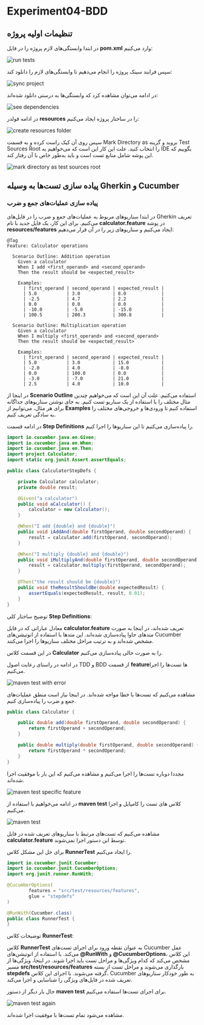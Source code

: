 # Experiment04-BDD

## تنظیمات اولیه پروژه

در ابتدا وابستگی‌های لازم پروژه را در فایل **pom.xml** وارد می‌کنیم:

![run tests](images/img_1.png)

سپس فرایند سینک پروژه را انجام می‌دهیم تا وابستگی‌های لازم را دانلود کند:

![sync project](images/img_2.png)

در ادامه می‌توان مشاهده کرد که وابستگی‌ها به درستی دانلود شده‌اند:

![see dependencies](images/img_3.png)

در ادامه فولدر **resources** را در ساختار پروژه ایجاد می‌کنیم:

![create resources folder](images/img_4.png)

سپس روی آن کیک راست کرده و به قسمت Mark Directory as بروید و گزینه Test Sources Root را انتخاب کنید.
علت این کار این است که می‌خواهیم به IDE بگوییم که این پوشه شامل منابع تست است و باید به‌طور خاص با آن رفتار کند.

![mark directory as test sources root](images/img_5.png)

## پیاده سازی تست‌ها به وسیله Gherkin و Cucumber

### پیاده سازی عملیات‌های جمع و ضرب

در ابتدا سناریوهای مربوط به عملیات‌های جمع و ضرب را در فایل‌های Gherkin تعریف می‌کنیم. برای این کار، یک فایل جدید با نام **calculator.feature** در پوشه **resources/features** ایجاد می‌کنیم و سناریوهای زیر را در آن قرار می‌دهیم:

```gherkin
@Tag
Feature: Calculator operations

  Scenario Outline: Addition operation
    Given a calculator
    When I add <first_operand> and <second_operand>
    Then the result should be <expected_result>

    Examples:
      | first_operand | second_operand | expected_result |
      | 5.0           | 3.0            | 8.0             |
      | -2.5          | 4.7            | 2.2             |
      | 0.0           | 0.0            | 0.0             |
      | -10.0         | -5.0           | -15.0           |
      | 100.5         | 200.3          | 300.8           |

  Scenario Outline: Multiplication operation
    Given a calculator
    When I multiply <first_operand> and <second_operand>
    Then the result should be <expected_result>

    Examples:
      | first_operand | second_operand | expected_result |
      | 5.0           | 3.0            | 15.0            |
      | -2.0          | 4.0            | -8.0            |
      | 0.0           | 100.0          | 0.0             |
      | -3.0          | -7.0           | 21.0            |
      | 2.5           | 4.0            | 10.0            |

```

در اینجا از **Scenario Outline** استفاده می‌کنیم. علت آن این است که می‌خواهیم چندین مثال مختلف را با استفاده از یک سناریو تست کنیم. به جای نوشتن سناریوهای جداگانه برای هر مثال، می‌توانیم از **Examples** استفاده کنیم تا ورودی‌ها و خروجی‌های مختلف را به سادگی تعریف کنیم.

در ادامه قسمت **Step Definitions** را پیاده‌سازی می‌کنیم تا این سناریوها را اجرا کنیم.

```java
import io.cucumber.java.en.Given;
import io.cucumber.java.en.When;
import io.cucumber.java.en.Then;
import project.Calculator;
import static org.junit.Assert.assertEquals;

public class CalculatorStepDefs {

    private Calculator calculator;
    private double result;

    @Given("a calculator")
    public void aCalculator() {
        calculator = new Calculator();
    }

    @When("I add {double} and {double}")
    public void iAddAnd(double firstOperand, double secondOperand) {
        result = calculator.add(firstOperand, secondOperand);
    }

    @When("I multiply {double} and {double}")
    public void iMultiplyAnd(double firstOperand, double secondOperand) {
        result = calculator.multiply(firstOperand, secondOperand);
    }

    @Then("the result should be {double}")
    public void theResultShouldBe(double expectedResult) {
        assertEquals(expectedResult, result, 0.01);
    }
}
```

توضیح ساختار کلی **Step Definitions**:

معادل عباراتی که در فایل **calculator.feature** تعریف شده‌اند، در اینجا به صورت متدهای جاوا پیاده‌سازی شده‌اند. این متدها با استفاده از انوتیشن‌های Cucumber مشخص شده‌اند و به ترتیب مراحل مختلف سناریوها را اجرا می‌کنند.

در این قسمت کلاس **Calculator** را به صورت خالی پیاده‌سازی می‌کنیم.

در ادامه در راستای رعایت اصول TDD و BDD از قسمت **feature**ها تست‌ها را اجرا می‌کنیم.

![maven test with error](images/img_9.png)

مشاهده می‌کنیم که تست‌ها با خطا مواجه شده‌اند. در اینجا نیاز است منطق عملیات‌های جمع و ضرب را پیاده‌سازی کنیم.

```java
public class Calculator {

    public double add(double firstOperand, double secondOperand) {
        return firstOperand + secondOperand;
    }

    public double multiply(double firstOperand, double secondOperand) {
        return firstOperand * secondOperand;
    }
}
```

مجددا دوباره تست‌ها را اجرا می‌کنیم و مشاهده می‌کنیم که این بار با موفقیت اجرا شده‌اند.

![maven test specific feature](images/img_8.png)

در ادامه می‌خواهیم با استفاده از **maven test** کلاس های تست را کامپایل و اجرا می‌کنیم.

![maven test](images/img_6.png)

مشاهده می‌کنیم که تست‌های مرتبط با سناریوهای تعریف شده در فایل **calculator.feature** توسط این دستور اجرا نمی‌شوند.

برای حل این مشکل کلاس **RunnerTest** را ایجاد می‌کنیم.

```java
import io.cucumber.junit.Cucumber;
import io.cucumber.junit.CucumberOptions;
import org.junit.runner.RunWith;

@CucumberOptions(
        features = "src/test/resources/features",
        glue = "stepdefs"
)

@RunWith(Cucumber.class)
public class RunnerTest {
}
```

توضیحات کلاس **RunnerTest**:

کلاس **RunnerTest** به عنوان نقطه ورود برای اجرای تست‌های Cucumber عمل می‌کند. با استفاده از انوتیشن‌های **@RunWith** و **@CucumberOptions**، این کلاس مشخص می‌کند که کدام ویژگی‌ها و مراحل تست باید اجرا شوند. در اینجا، ویژگی‌ها از مسیر **src/test/resources/features** بارگذاری می‌شوند و مراحل تست از بسته **stepdefs** گرفته می‌شوند. با اجرای این کلاس، Cucumber به طور خودکار سناریوهای تعریف شده در فایل‌های ویژگی را شناسایی و اجرا می‌کند.

حال بار دیگر از دستور **maven test** برای اجرای تست‌ها استفاده می‌کنیم.

![maven test again](images/img_7.png)

مشاهده می‌شود تمام تست‌ها با موفقیت اجرا شده‌اند.
